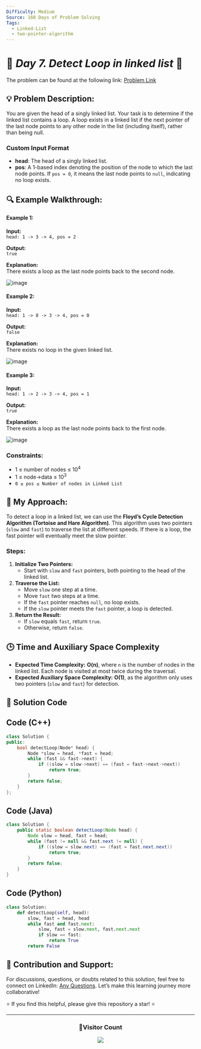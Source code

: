 ```yaml
---
Difficulty: Medium
Source: 160 Days of Problem Solving
Tags:
  - Linked-List
  - two-pointer-algorithm
---
```


# 🚀 _Day 7. Detect Loop in linked list_ 🧠

The problem can be found at the following link: [Problem Link](https://www.geeksforgeeks.org/batch/gfg-160-problems/track/linked-list-gfg-160/problem/detect-loop-in-linked-list)

## 💡 **Problem Description:**

You are given the head of a singly linked list. Your task is to determine if the linked list contains a loop. A loop exists in a linked list if the next pointer of the last node points to any other node in the list (including itself), rather than being null.

### **Custom Input Format**

- **head**: The head of a singly linked list.
- **pos**: A 1-based index denoting the position of the node to which the last node points. If `pos = 0`, it means the last node points to `null`, indicating no loop exists.

## 🔍 **Example Walkthrough:**

#### Example 1:

**Input:**  
`head: 1 -> 3 -> 4, pos = 2`

**Output:**  
`true`

**Explanation:**  
There exists a loop as the last node points back to the second node.

![image](https://github.com/user-attachments/assets/0522f418-82c4-4391-b791-2d6d68a8f7c1)

#### Example 2:

**Input:**  
`head: 1 -> 8 -> 3 -> 4, pos = 0`

**Output:**  
`false`

**Explanation:**  
There exists no loop in the given linked list.

![image](https://github.com/user-attachments/assets/ce9a73b8-50ed-4695-867d-c283f2472c65)

#### Example 3:

**Input:**  
`head: 1 -> 2 -> 3 -> 4, pos = 1`

**Output:**  
`true`

**Explanation:**  
There exists a loop as the last node points back to the first node.

![image](https://github.com/user-attachments/assets/35e1dcf7-afc6-41f0-a60e-8b98b5a6cbf2)

### Constraints:

- 1 ≤ number of nodes ≤ $10^4$
- 1 ≤ node->data ≤ $10^3$
- `0 ≤ pos ≤ Number of nodes in Linked List`

## 🎯 **My Approach:**

To detect a loop in a linked list, we can use the **Floyd’s Cycle Detection Algorithm (Tortoise and Hare Algorithm)**. This algorithm uses two pointers (`slow` and `fast`) to traverse the list at different speeds. If there is a loop, the fast pointer will eventually meet the slow pointer.

### **Steps**:

1. **Initialize Two Pointers:**
   - Start with `slow` and `fast` pointers, both pointing to the head of the linked list.
2. **Traverse the List:**
   - Move `slow` one step at a time.
   - Move `fast` two steps at a time.
   - If the `fast` pointer reaches `null`, no loop exists.
   - If the `slow` pointer meets the `fast` pointer, a loop is detected.
3. **Return the Result:**
   - If `slow` equals `fast`, return `true`.
   - Otherwise, return `false`.

## 🕒 **Time and Auxiliary Space Complexity**

- **Expected Time Complexity:** **O(n)**, where `n` is the number of nodes in the linked list. Each node is visited at most twice during the traversal.
- **Expected Auxiliary Space Complexity:** **O(1)**, as the algorithm only uses two pointers (`slow` and `fast`) for detection.

## 📝 **Solution Code**

## Code (C++)

```cpp
class Solution {
public:
    bool detectLoop(Node* head) {
        Node *slow = head, *fast = head;
        while (fast && fast->next) {
            if ((slow = slow->next) == (fast = fast->next->next))
                return true;
        }
        return false;
    }
};
```

## Code (Java)

```java
class Solution {
    public static boolean detectLoop(Node head) {
        Node slow = head, fast = head;
        while (fast != null && fast.next != null) {
            if ((slow = slow.next) == (fast = fast.next.next))
                return true;
        }
        return false;
    }
}
```

## Code (Python)

```python
class Solution:
    def detectLoop(self, head):
        slow, fast = head, head
        while fast and fast.next:
            slow, fast = slow.next, fast.next.next
            if slow == fast:
                return True
        return False
```

## 🎯 **Contribution and Support:**

For discussions, questions, or doubts related to this solution, feel free to connect on LinkedIn: [Any Questions](https://www.linkedin.com/in/patel-hetkumar-sandipbhai-8b110525a/). Let’s make this learning journey more collaborative!

⭐ If you find this helpful, please give this repository a star! ⭐

---

<div align="center">
  <h3><b>📍Visitor Count</b></h3>
</div>

<p align="center">
  <img src="https://profile-counter.glitch.me/Hunterdii/count.svg" />
</p>
